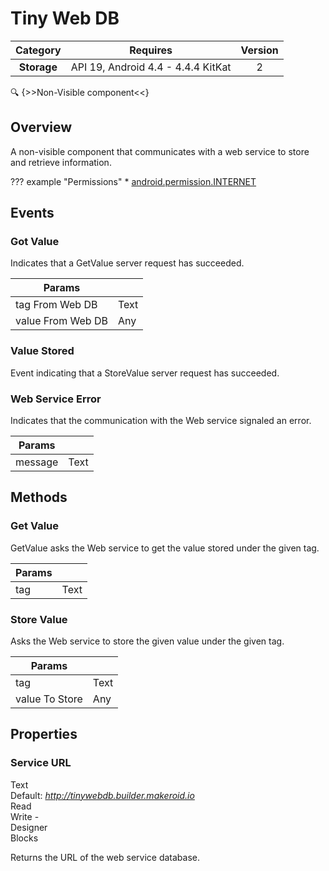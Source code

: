 # Tiny Web DB

| Category | Requires | Version |
|:--------:|:-------:|:--------:|
|**Storage**|<span class="chip chip-any">API 19, Android 4.4 - 4.4.4 KitKat</span>|<span class="chip chip-number">2</span>|

:mag: {>>Non-Visible component<<}

## Overview

A non-visible component that communicates with a web service to store and retrieve information.

??? example "Permissions"
    * [android.permission.INTERNET](https://developer.android.com/reference/android/Manifest.permission.html#INTERNET)

## Events

### Got Value

Indicates that a GetValue server request has succeeded.

<div class="block" ai2-block="event" not-rendered="true" value="%7B%22componentName%22:%20%22Tiny%20Web%20DB%22,%20%22name%22:%20%22Got%20Value%22,%20%22param%22:%20%5B%22tag%20From%20Web%20DB%22,%20%22value%20From%20Web%20DB%22%5D%7D"></div>

| Params | []() |
|--------|------|
|tag From Web DB|<span class="chip chip-text">Text</span>|
|value From Web DB|<span class="chip chip-any">Any</span>|

### Value Stored

Event indicating that a StoreValue server request has succeeded.

<div class="block" ai2-block="event" not-rendered="true" value="%7B%22componentName%22:%20%22Tiny%20Web%20DB%22,%20%22name%22:%20%22Value%20Stored%22,%20%22param%22:%20%5B%5D%7D"></div>

### Web Service Error

Indicates that the communication with the Web service signaled an error.

<div class="block" ai2-block="event" not-rendered="true" value="%7B%22componentName%22:%20%22Tiny%20Web%20DB%22,%20%22name%22:%20%22Web%20Service%20Error%22,%20%22param%22:%20%5B%22message%22%5D%7D"></div>

| Params | []() |
|--------|------|
|message|<span class="chip chip-text">Text</span>|

## Methods

### Get Value

GetValue asks the Web service to get the value stored under the given tag.

<div class="block" ai2-block="method" not-rendered="true" value="%7B%22componentName%22:%20%22Tiny%20Web%20DB%22,%20%22name%22:%20%22Get%20Value%22,%20%22output%22:%20false,%20%22param%22:%20%5B%22tag%22%5D%7D"></div>

| Params | []() |
|--------|------|
|tag|<span class="chip chip-text">Text</span>|

### Store Value

Asks the Web service to store the given value under the given tag.

<div class="block" ai2-block="method" not-rendered="true" value="%7B%22componentName%22:%20%22Tiny%20Web%20DB%22,%20%22name%22:%20%22Store%20Value%22,%20%22output%22:%20false,%20%22param%22:%20%5B%22tag%22,%20%22value%20To%20Store%22%5D%7D"></div>

| Params | []() |
|--------|------|
|tag|<span class="chip chip-text">Text</span>|
|value To Store|<span class="chip chip-any">Any</span>|

## Properties

### Service URL

<span style="user-select: none; white-space:pre-wrap;"><span class="chip chip-text">Text</span> <span class="chip chip-text">Default: <i>http://tinywebdb.builder.makeroid.io</i></span>          <span class="chip chip-rw">Read</span> <span class="chip chip-rw">Write</span> - <span class="chip chip-bd">Designer</span> <span class="chip chip-bd">Blocks</span>&#32;</span>

Returns the URL of the web service database.

<div class="block" ai2-block="property" not-rendered="true" value="%7B%22componentName%22:%20%22Tiny%20Web%20DB%22,%20%22name%22:%20%22Service%20URL%22,%20%22getter%22:%20true%7D"></div>
<div class="block" ai2-block="property" not-rendered="true" value="%7B%22componentName%22:%20%22Tiny%20Web%20DB%22,%20%22name%22:%20%22Service%20URL%22,%20%22getter%22:%20false%7D"></div>
